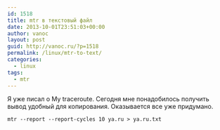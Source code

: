 ```yaml
---
id: 1518
title: mtr в текстовый файл
date: 2013-10-01T23:51:03+00:00
author: vanoc
layout: post
guid: http://vanoc.ru/?p=1518
permalink: /linux/mtr-to-text/
categories:
  - linux
tags:
  - mtr
---
```

Я уже писал о My traceroute. Сегодня мне понадобилось получить вывод удобный для копирования. Оказывается все уже придумано.

`mtr --report --report-cycles 10 ya.ru > ya.ru.txt`